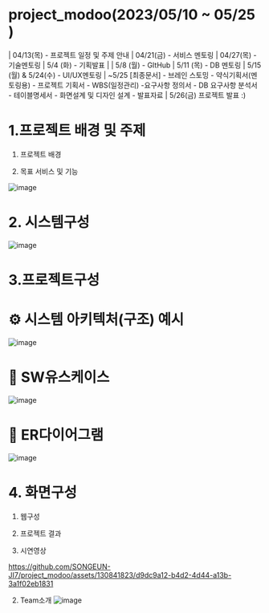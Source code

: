 # project_modoo(2023/05/10 ~ 05/25 ) 
| 04/13(목) - 프로젝트 일정 및 주제 안내 | 04/21(금) - 서비스 멘토링 | 04/27(목) - 기술멘토링 | 5/4 (화) - 기획발표 | 
| 5/8 (월) - GItHub | 5/11 (목) - DB 멘토링 | 5/15 (월) & 5/24(수) - UI/UX멘토링 
| ~5/25 [최종문서] - 브레인 스토밍 - 약식기획서(멘토링용) - 프로젝트 기획서 - WBS(일정관리) -요구사항 정의서 - DB 요구사항 분석서
                  - 테이블명세서  - 화면설계 및 디자인 설계 - 발표자료
| 5/26(금) 프로젝트 발표 :)


# 1.프로젝트 배경 및 주제
1) 프로젝트 배경


2) 목표 서비스 및 기능

![image](https://github.com/SONGEUN-JI7/project_modoo/assets/130841823/2a40a15a-e60e-438f-bfb7-0097a4d559d8)


# 2. 시스템구성

![image](https://github.com/SONGEUN-JI7/project_modoo/assets/130841823/08f7f001-2b80-4f50-81ea-0a602000d967)

# 3.프로젝트구성
# ⚙ 시스템 아키텍처(구조) 예시

![image](https://github.com/SONGEUN-JI7/project_modoo/assets/130841823/6faa917f-8cec-4ffd-8d0a-2ef8944eb527)

# 📌 SW유스케이스
![image](https://github.com/SONGEUN-JI7/project_modoo/assets/130841823/cdfc9dd8-46d2-4e6e-8b73-c96d18a89f60)

# 📌 ER다이어그램
![image](https://github.com/SONGEUN-JI7/project_modoo/assets/130841823/04fd66be-3861-4d21-b2c0-c2401bd7a1b7)


# 4. 화면구성
1. 웹구성



6. 프로젝트 결과
  1. 시연영상
  

https://github.com/SONGEUN-JI7/project_modoo/assets/130841823/d9dc9a12-b4d2-4d44-a13b-3a1f02eb1831

2. Team소개
![image](https://github.com/SONGEUN-JI7/project_modoo/assets/130841823/f8ac8611-76ad-423f-97a8-bcd2cdff6741)

